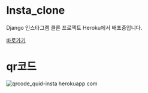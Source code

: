 # Insta_clone
Django 인스타그램 클론 프로젝트
Heroku에서 배포중입니다.



[바로가기](https://quid-insta.herokuapp.com/post/)   

# qr코드   
![qrcode_quid-insta herokuapp com](https://user-images.githubusercontent.com/26330042/108048877-e97ccc80-708a-11eb-9a49-f12dfb51a2db.png)

